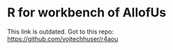 # R for workbench of AllofUs

This link is outdated. 
Got to this repo: https://github.com/vojtechhuser/r4aou
